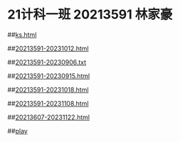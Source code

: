 # 21计科一班 20213591 林家豪
##[ks.html](https://linjh0.github.io/ks.html) 

##[20213591-20231012.html](https://linjh0.github.io/20213591-20231012.html) 

##[20213591-20230906.txt](https://linjh0.github.io/20213591-20230906.txt) 

##[20213591-20230915.html](https://linjh0.github.io/20213591-20230915.html) 

##[20213591-20231018.html](https://linjh0.github.io/20213591-20231018.html) 

##[20213591-20231108.html](https://linjh0.github.io/20213591-20231108.html) 

##[20213607-20231122.html](https://linjh0.github.io/20213607-20231122.html) 

##[play](https://linjh0.github.io/play) 
